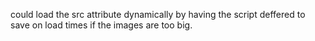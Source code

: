 could load the src attribute dynamically by having the script deffered to save on load times if the images are too big. 